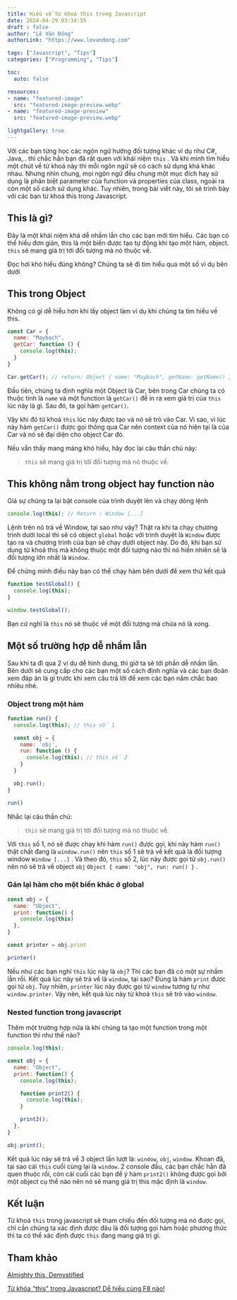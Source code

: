 ```yaml
---
title: Hiểu về từ khoá this trong Javascript
date: 2024-04-29 03:34:55
draft : false
author: "Lê Văn Đông"
authorLink: "https://www.levandong.com"

tags: ["Javascript", "Tips"]
categories: ["Programming", "Tips"]

toc:
  auto: false

resources:
- name: "featured-image"
  src: "featured-image-preview.webp"
- name: "featured-image-preview"
  src: "featured-image-preview.webp"

lightgallery: true
---
```


Với các bạn từng học các ngôn ngữ hướng đối tượng khác ví dụ như C#, Java,.. thì chắc hẳn bạn đã rất quen với khái niệm `this` . Và khi mình tìm hiểu một chút về từ khoá này thì mỗi ngôn ngữ sẽ có cách sử dụng khá khác nhau. Nhưng nhìn chung, mọi ngôn ngữ đều chung một mục đích hay sử dụng là phân biệt parameter của function và properties của class, ngoài ra còn một số cách sử dụng khác. Tuy nhiên, trong bài viết này, tôi sẽ trình bày với các bạn từ khoá this trong Javascript.

## This là gì?

Đây là một khái niệm khá dễ nhầm lẫn cho các bạn mới tìm hiểu. Các bạn có thể hiểu đơn giản, this là một biến được tạo tự động khi tạo một hàm, object. `this` sẽ mang giá trị tới đối tượng mà nó thuộc về.

Đọc hơi khó hiểu đúng không? Chúng ta sẽ đi tìm hiểu qua một số ví dụ bên dưới

## This trong Object

Không có gì dễ hiểu hơn khi lấy object làm ví dụ khi chúng ta tìm hiểu về this.

```javascript
const Car = {
  name: "Maybach",
  getCar: function () {
    console.log(this);
  }
}

Car.getCar(); // return: Object { name: "Maybach", getName: getName() }
```

Đầu tiên, chúng ta định nghĩa một Object là Car, bên trong Car chúng ta có thuộc tính là `name` và một function là `getCar()` để in ra xem giá trị của `this` lúc này là gì. Sau đó, ta gọi hàm `getCar()`.

Vậy khi đó từ khoá `this` lúc này được tạo và nó sẽ trỏ vào Car. Vì sao, vì lúc này hàm `getCar()` được gọi thông qua Car nên context của nó hiện tại là của Car và nó sẽ đại diện cho object Car đó.

Nếu vẫn thấy mang máng khó hiểu, hãy đọc lại câu thần chú này:

> `this` sẽ mang giá trị tới đối tượng mà nó thuộc về.

## This không nằm trong object hay function nào

Giả sự chúng ta lại bật console của trình duyệt lên và chạy dòng lệnh

```javascript
console.log(this); // Return : Window [...]
```

Lệnh trên nó trả về Window, tại sao như vậy? Thật ra khi ta chạy chương trình dưới local thì sẽ có object `global` hoặc với trình duyệt là `Window` được tạo ra và chương trình của bạn sẽ chạy dưới object này. Do đó, khi bạn sử dụng từ khoá this mà không thuộc một đối tượng nào thì nó hiển nhiên sẽ là đối tượng lớn nhất là `Window`.

Để chứng minh điều này bạn có thể chạy hàm bên dưới để xem thử kết quả

```javascript
function testGlobal() {
  console.log(this);
}

window.testGlobal();
```

Bạn cứ nghĩ là `this` nó sẽ thuộc về một đối tượng mà chứa nó là xong.

## Một số trường hợp dễ nhầm lẫn

Sau khi ta đi qua 2 ví dụ dễ hình dung, thì giờ ta sẽ tới phần dễ nhầm lẫn. Bên dưới sẽ cung cấp cho các bạn một số cách định nghĩa và các bạn đoán xem đáp án là gì trước khi xem câu trả lời để xem các bạn nắm chắc bao nhiêu nhé.

### Object trong một hàm

```javascript
function run() {
  console.log(this); // this số 1

  const obj = {
    name: 'obj',
    run: function () {
      console.log(this); // this số 2
    }
  }

  obj.run();
}

run()
```

Nhắc lại câu thần chú:

> `this` sẽ mang giá trị tới đối tượng mà nó thuộc về.

Với `this` số 1, nó sẽ được chạy khi hàm `run()` được gọi, khi này hàm `run()` thật chất đang là `window.run()` nên `this` số 1 sẽ trả về kết quả là đối tượng window `Window [...]` . Và theo đó, `this` số 2, lúc này được gọi từ `obj.run()` nên nó sẽ trả về object `obj` `Object { name: "obj", run: run() }` .

### Gán lại hàm cho một biến khác ở global

```javascript
const obj = {
  name: "Object",
  print: function() {
    console.log(this)
  },
}

const printer = obj.print

printer()
```

Nếu như các bạn nghĩ `this` lúc này là `obj`? Thì các bạn đã có một sự nhầm lẫn rồi. Kết quả lúc này sẽ trả về là `window`, tại sao? Đúng là hàm `print` được gọi từ `obj`. Tuy nhiên, `printer` lúc này được gọi từ `window` tương tự như `window.printer`. Vậy nên, kết quả lúc này từ khoá `this` sẽ trỏ vào `window`.

### Nested function trong javascript

Thêm một trường hợp nữa là khi chúng ta tạo một function trong một function thì như thế nào?

```javascript
console.log(this);

const obj = {
  name: "Object",
  print: function() {
    console.log(this);

    function print2() {
      console.log(this);
    }

    print2();
  },
}

obj.print();
```

Kết quả lúc này sẽ trả về 3 object lần lượt là: `window`, `obj`, `window`. Khoan đã, tại sao cái `this` cuối cùng lại là `window`. 2 console đầu, các bạn chắc hẳn đã quen thuộc rồi, còn cái cuối các bạn để ý hàm `print2()` không được gọi bởi một object cụ thể nào nên nó sẽ mang giá trị this mặc định là `window`.

## Kết luận

Từ khoá `this` trong javascript sẽ tham chiếu đến đối tượng mà nó được gọi, chỉ cần chúng ta xác định được đâu là đối tượng gọi hàm hoặc phương thức thì ta có thể xác định được `this` đang mang giá trị gì.

## Tham khảo

 [Almighty this, Demystified](https://dillionmegida.com/p/this-demystified/)

[Từ khóa "this" trong Javascript? Dễ hiểu cùng F8 nào!](https://youtu.be/ii1Ra_zLDIo?si=ORvqrJhcrkufF0Cb)
